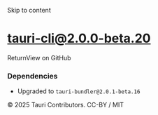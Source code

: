 Skip to content
# tauri-cli@2.0.0-beta.20
ReturnView on GitHub
### Dependencies
  * Upgraded to `tauri-bundler@2.0.1-beta.16`


© 2025 Tauri Contributors. CC-BY / MIT
